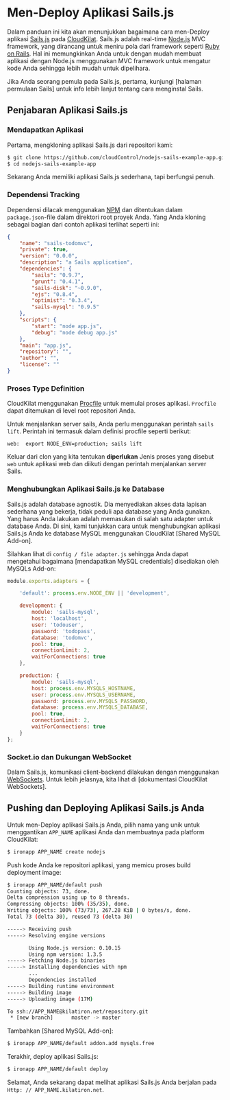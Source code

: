 # Men-Deploy Aplikasi Sails.js

Dalam panduan ini kita akan menunjukkan bagaimana cara men-Deploy aplikasi [Sails.js] pada [CloudKilat]. Sails.js adalah real-time [Node.js] MVC framework, yang dirancang untuk meniru pola dari framework seperti [Ruby on Rails]. Hal ini memungkinkan Anda untuk dengan mudah membuat aplikasi dengan Node.js menggunakan MVC framework untuk mengatur kode Anda sehingga lebih mudah untuk dipelihara.

Jika Anda seorang pemula pada Sails.js, pertama, kunjungi [halaman permulaan Sails] untuk info lebih lanjut tentang cara menginstal Sails.

## Penjabaran Aplikasi Sails.js

### Mendapatkan Aplikasi

Pertama, mengkloning aplikasi Sails.js dari repositori kami:

~~~bash
$ git clone https://github.com/cloudControl/nodejs-sails-example-app.git
$ cd nodejs-sails-example-app
~~~

Sekarang Anda memiliki aplikasi Sails.js sederhana, tapi berfungsi penuh.

### Dependensi Tracking

Dependensi dilacak menggunakan [NPM] dan ditentukan dalam `package.json`-file dalam direktori root proyek Anda.
Yang Anda kloning sebagai bagian dari contoh aplikasi terlihat seperti ini:

~~~json
{
    "name": "sails-todomvc",
    "private": true,
    "version": "0.0.0",
    "description": "a Sails application",
    "dependencies": {
        "sails": "0.9.7",
        "grunt": "0.4.1",
        "sails-disk": "~0.9.0",
        "ejs": "0.8.4",
        "optimist": "0.3.4",
        "sails-mysql": "0.9.5"
    },
    "scripts": {
        "start": "node app.js",
        "debug": "node debug app.js"
    },
    "main": "app.js",
    "repository": "",
    "author": "",
    "license": ""
}
~~~

### Proses Type Definition
CloudKilat menggunakan [Procfile] untuk memulai proses aplikasi. `Procfile` dapat ditemukan di level root repositori Anda.

Untuk menjalankan server sails, Anda perlu menggunakan perintah `sails lift`. Perintah ini termasuk dalam definisi procfile seperti berikut:

~~~
web:  export NODE_ENV=production; sails lift
~~~

Keluar dari clon yang kita tentukan **diperlukan** Jenis proses yang disebut `web` untuk aplikasi web dan diikuti dengan perintah menjalankan server Sails.

### Menghubungkan Aplikasi Sails.js ke Database
Sails.js adalah database agnostik. Dia menyediakan akses data lapisan sederhana yang bekerja, tidak peduli apa database yang Anda gunakan. Yang harus Anda lakukan adalah memasukan di salah satu adapter untuk database Anda. Di sini, kami tunjukkan cara untuk menghubungkan aplikasi Sails.js Anda ke database MySQL menggunakan CloudKilat [Shared MySQL Add-on].

Silahkan lihat di `config / file adapter.js` sehingga Anda dapat mengetahui bagaimana [mendapatkan MySQL credentials] disediakan oleh MySQLs Add-on:

~~~javascript
module.exports.adapters = {

    'default': process.env.NODE_ENV || 'development',

    development: {
        module: 'sails-mysql',
        host: 'localhost',
        user: 'todouser',
        password: 'todopass',
        database: 'todomvc',
        pool: true,
        connectionLimit: 2,
        waitForConnections: true
    },

    production: {
        module: 'sails-mysql',
        host: process.env.MYSQLS_HOSTNAME,
        user: process.env.MYSQLS_USERNAME,
        password: process.env.MYSQLS_PASSWORD,
        database: process.env.MYSQLS_DATABASE,
        pool: true,
        connectionLimit: 2,
        waitForConnections: true
    }
};
~~~

### Socket.io dan Dukungan WebSocket

Dalam Sails.js, komunikasi client-backend dilakukan dengan menggunakan [WebSockets]. Untuk lebih jelasnya, kita lihat di [dokumentasi CloudKilat WebSockets].

## Pushing dan Deploying Aplikasi Sails.js Anda
Untuk men-Deploy aplikasi Sails.js Anda, pilih nama yang unik untuk menggantikan `APP_NAME` aplikasi Anda dan membuatnya pada platform CloudKilat:

~~~bash
$ ironapp APP_NAME create nodejs
~~~

Push kode Anda ke repositori aplikasi, yang memicu proses build deployment image:

~~~bash
$ ironapp APP_NAME/default push
Counting objects: 73, done.
Delta compression using up to 8 threads.
Compressing objects: 100% (35/35), done.
Writing objects: 100% (73/73), 267.28 KiB | 0 bytes/s, done.
Total 73 (delta 30), reused 73 (delta 30)

-----> Receiving push
-----> Resolving engine versions

       Using Node.js version: 0.10.15
       Using npm version: 1.3.5
-----> Fetching Node.js binaries
-----> Installing dependencies with npm
       ...
       Dependencies installed
-----> Building runtime environment
-----> Building image
-----> Uploading image (17M)

To ssh://APP_NAME@kilatiron.net/repository.git
 * [new branch]      master -> master
~~~

Tambahkan [Shared MySQL Add-on]:
~~~bash
$ ironapp APP_NAME/default addon.add mysqls.free
~~~

Terakhir, deploy aplikasi Sails.js:
~~~bash
$ ironapp APP_NAME/default deploy
~~~

Selamat, Anda sekarang dapat melihat aplikasi Sails.js Anda berjalan pada
`Http: // APP_NAME.kilatiron.net`.

[Node.js]: http://nodejs.org/
[Sails.js]: http://sailsjs.org/
[Sails mendapatkan halaman mulai]: http://sailsjs.org/#!getStarted
[Ruby on Rails]: http://rubyonrails.org/
[NPM]: https://npmjs.org/
[CloudKilat]: http://www.cloudkilat.com/
[Procfile]: /Platform%20Documentation.md/#buildpacks-and-the-procfile
[Mendapatkan mandat MySQL]: /Guides/NodeJS/Add-on%20credentials.md
[WebSockets]: http://socket.io/
[CloudKilat WebSockets dokumentasi]: /Platform%20Documentation.md/#websockets
[Bersama MySQL Add-on]: /Add-on%20Documentation/Data%20Storage/MySQLs.md
